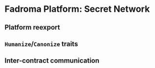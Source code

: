 # Fadroma Platform: Secret Network

## Platform reexport

## `Humanize`/`Canonize` traits

## Inter-contract communication
